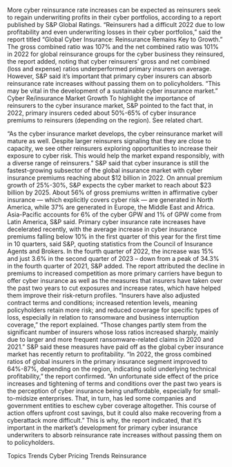 More cyber reinsurance rate increases can be expected as reinsurers seek to regain underwriting profits in their cyber portfolios, according to a report published by S&P Global Ratings.
“Reinsurers had a difficult 2022 due to low profitability and even underwriting losses in their cyber portfolios,” said the report titled “Global Cyber Insurance: Reinsurance Remains Key to Growth.”
The gross combined ratio was 107% and the net combined ratio was 101% in 2022 for global reinsurance groups for the cyber business they reinsured, the report added, noting that cyber reinsurers’ gross and net combined (loss and expense) ratios underperformed primary insurers on average.
However, S&P said it’s important that primary cyber insurers can absorb reinsurance rate increases without passing them on to policyholders. “This may be vital in the development of a sustainable cyber insurance market.”
Cyber Re/insurance Market Growth
To highlight the importance of reinsurers to the cyber insurance market, S&P pointed to the fact that, in 2022, primary insurers ceded about 50%-65% of cyber insurance premiums to reinsurers (depending on the region). See related chart.

“As the cyber insurance market develops, the cyber reinsurance market will mature as well. Despite larger reinsurers signaling that they are close to capacity, we see other reinsurers exploring opportunities to increase their exposure to cyber risk. This would help the market expand responsibly, with a diverse range of reinsurers.”
S&P said that cyber insurance is still the fastest-growing subsector of the global insurance market with cyber insurance premiums reaching about $12 billion in 2022. On annual premium growth of 25%-30%, S&P expects the cyber market to reach about $23 billion by 2025.
About 56% of gross premiums written in affirmative cyber insurance — which explicitly covers cyber risk — are generated in North America, while 37% are generated in Europe, the Middle East and Africa. Asia-Pacific accounts for 6% of the cyber GPW and 1% of GPW come from Latin America, S&P said.
Primary cyber insurance rate increases have decelerated recently, with the average increase in cyber insurance premiums falling below 10% in the first quarter of this year for the first time in 10 quarters, said S&P, quoting statistics from the Council of Insurance Agents and Brokers. In the fourth quarter of 2022, the increase was 15% and just 3.6% in the second quarter of 2023 – down from a peak of 34.3% in the fourth quarter of 2021, S&P added.
The report attributed the decline in premiums to increased competition as more primary carriers have begun to offer cyber insurance as well as the measures that insurers have taken over the past two years to cut exposures and increase rates, which have helped them improve their risk-return profiles.
“Insurers have also adjusted contract terms and conditions; increased retention levels, meaning policyholders retain more risk; and reduced coverage for specific types of loss, especially in relation to ransomware and business interruption coverage,” the report explained. “Those changes partly stem from the significant number of insurers whose loss ratios increased sharply, mainly due to larger and more frequent ransomware-related claims in 2020 and 2021.”
S&P said these measures have paid off as the global cyber insurance market has recently return to profitability. “In 2022, the gross combined ratios of global insurers in the primary insurance segment improved to 64%-87%, depending on the region, indicating solid underlying technical profitability,” the report confirmed.
“An unfortunate side effect of the price increases and tightening of terms and conditions over the past two years is the perception of cyber insurance being unaffordable, especially for small-to-midsize enterprises. That, in turn, has led some companies and government entities to eschew cyber coverage altogether. This course of action offers upfront cost savings, but it could also make recovering from a cyberattack more difficult.”
This is why, the report indicated, that it’s important in the market’s development for primary cyber insurance underwriters to absorb reinsurance rate increases without passing them on to policyholders.

Topics
Trends
Cyber
Pricing Trends
Reinsurance
